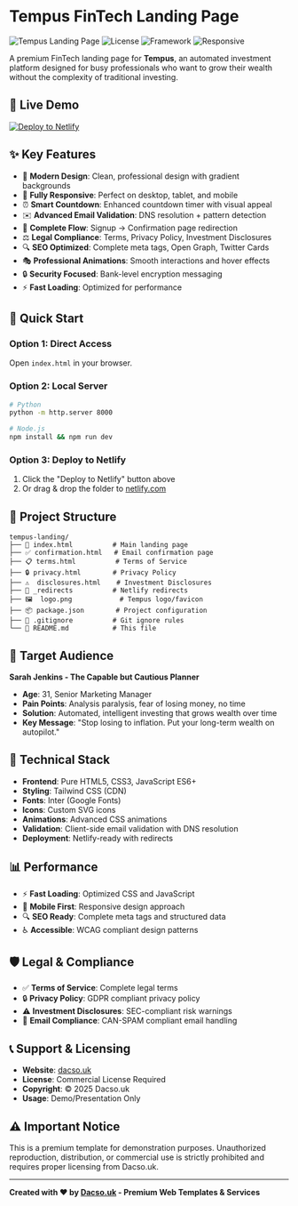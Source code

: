 # Tempus FinTech Landing Page

![Tempus Landing Page](https://img.shields.io/badge/Status-Ready%20for%20Deployment-brightgreen)
![License](https://img.shields.io/badge/License-Commercial-red)
![Framework](https://img.shields.io/badge/Framework-HTML%20%7C%20CSS%20%7C%20JS-blue)
![Responsive](https://img.shields.io/badge/Responsive-Yes-green)

A premium FinTech landing page for **Tempus**, an automated investment platform designed for busy professionals who want to grow their wealth without the complexity of traditional investing.

## 🎯 Live Demo

[![Deploy to Netlify](https://www.netlify.com/img/deploy/button.svg)](https://app.netlify.com/start/deploy?repository=https://github.com/yourusername/tempus-fintech-landing)

## ✨ Key Features

- 🎨 **Modern Design**: Clean, professional design with gradient backgrounds
- 📱 **Fully Responsive**: Perfect on desktop, tablet, and mobile
- ⏰ **Smart Countdown**: Enhanced countdown timer with visual appeal
- ✉️ **Advanced Email Validation**: DNS resolution + pattern detection
- 🔄 **Complete Flow**: Signup → Confirmation page redirection
- ⚖️ **Legal Compliance**: Terms, Privacy Policy, Investment Disclosures
- 🔍 **SEO Optimized**: Complete meta tags, Open Graph, Twitter Cards
- 🎭 **Professional Animations**: Smooth interactions and hover effects
- 🔒 **Security Focused**: Bank-level encryption messaging
- ⚡ **Fast Loading**: Optimized for performance

## 🚀 Quick Start

### Option 1: Direct Access
Open `index.html` in your browser.

### Option 2: Local Server
```bash
# Python
python -m http.server 8000

# Node.js
npm install && npm run dev
```

### Option 3: Deploy to Netlify
1. Click the "Deploy to Netlify" button above
2. Or drag & drop the folder to [netlify.com](https://netlify.com)

## 📁 Project Structure

```
tempus-landing/
├── 📄 index.html          # Main landing page
├── ✅ confirmation.html   # Email confirmation page
├── 📋 terms.html          # Terms of Service
├── 🔒 privacy.html        # Privacy Policy
├── ⚠️  disclosures.html    # Investment Disclosures
├── 🔀 _redirects          # Netlify redirects
├── 🖼️  logo.png            # Tempus logo/favicon
├── 📦 package.json        # Project configuration
├── 🚫 .gitignore          # Git ignore rules
└── 📖 README.md           # This file
```

## 🎯 Target Audience

**Sarah Jenkins - The Capable but Cautious Planner**
- **Age**: 31, Senior Marketing Manager
- **Pain Points**: Analysis paralysis, fear of losing money, no time
- **Solution**: Automated, intelligent investing that grows wealth over time
- **Key Message**: "Stop losing to inflation. Put your long-term wealth on autopilot."

## 🔧 Technical Stack

- **Frontend**: Pure HTML5, CSS3, JavaScript ES6+
- **Styling**: Tailwind CSS (CDN)
- **Fonts**: Inter (Google Fonts)
- **Icons**: Custom SVG icons
- **Animations**: Advanced CSS animations
- **Validation**: Client-side email validation with DNS resolution
- **Deployment**: Netlify-ready with redirects

## 📊 Performance

- ⚡ **Fast Loading**: Optimized CSS and JavaScript
- 📱 **Mobile First**: Responsive design approach
- 🔍 **SEO Ready**: Complete meta tags and structured data
- ♿ **Accessible**: WCAG compliant design patterns

## 🛡️ Legal & Compliance

- ✅ **Terms of Service**: Complete legal terms
- 🔒 **Privacy Policy**: GDPR compliant privacy policy
- ⚠️ **Investment Disclosures**: SEC-compliant risk warnings
- 📧 **Email Compliance**: CAN-SPAM compliant email handling

## 📞 Support & Licensing

- **Website**: [dacso.uk](https://dacso.uk)
- **License**: Commercial License Required
- **Copyright**: © 2025 Dacso.uk
- **Usage**: Demo/Presentation Only

## ⚠️ Important Notice

This is a premium template for demonstration purposes. Unauthorized reproduction, distribution, or commercial use is strictly prohibited and requires proper licensing from Dacso.uk.

---

**Created with ❤️ by [Dacso.uk](https://dacso.uk) - Premium Web Templates & Services**
